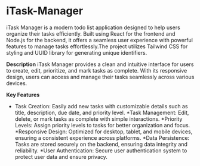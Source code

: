 # iTask-Manager

iTask Manager is a modern todo list application designed to help users organize their tasks efficiently. Built using React for the frontend and Node.js for the backend, it offers a seamless user experience with powerful features to manage tasks effortlessly.The project utilizes Tailwind CSS for styling and UUID library for generating unique identifiers.

**Description**
iTask Manager provides a clean and intuitive interface for users to create, edit, prioritize, and mark tasks as complete. With its responsive design, users can access and manage their tasks seamlessly across various devices.

**Key Features**
* Task Creation: Easily add new tasks with customizable details such as title, description, due date, and priority level.
*Task Management: Edit, delete, or mark tasks as complete with simple interactions.
*Priority Levels: Assign priority levels to tasks for better organization and focus.
*Responsive Design: Optimized for desktop, tablet, and mobile devices, ensuring a consistent experience across platforms.
*Data Persistence: Tasks are stored securely on the backend, ensuring data integrity and reliability.
*User Authentication: Secure user authentication system to protect user data and ensure privacy.
